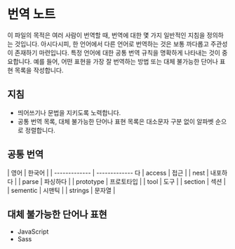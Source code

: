 # 번역 노트

이 파일의 목적은 여러 사람이 번역할 때, 번역에 대한 몇 가지 일반적인 지침을 정의하는 것입니다. 아시다시피, 한 언어에서 다른 언어로 번역하는 것은 보통 까다롭고 주관성이 존재하기 마련입니다. 특정 언어에 대한 공통 번역 규칙을 명확하게 나타내는 것이 중요합니다. 예를 들어, 어떤 표현을 가장 잘 번역하는 방법 또는 대체 불가능한 단어나 표현 목록을 작성합니다.

## 지침

- 띄어쓰기나 문법을 지키도록 노력합니다.
- 공통 번역 목록, 대체 불가능한 단어나 표현 목록은 대소문자 구분 없이 알파벳 순으로 정렬합니다.

## 공통 번역

| 영어          | 한국어        |
| ------------- | ------------- 다
| access        | 접근          |
| nest         | 내포하다         |
| parse         | 파싱하다      |
| prototype     | 프로토타입     |
| tool          | 도구          |
| section       | 섹션          |
| sementic      | 시맨틱         |
| strings       | 문자열         |

## 대체 불가능한 단어나 표현

- JavaScript
- Sass